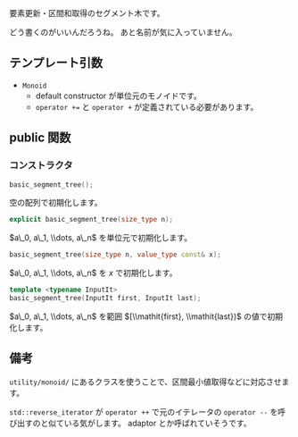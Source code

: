 要素更新・区間和取得のセグメント木です。

どう書くのがいいんだろうね。
あと名前が気に入っていません。

## テンプレート引数
- `Monoid`
  - default constructor が単位元のモノイドです。
  - `operator +=` と `operator +` が定義されている必要があります。

## public 関数

### コンストラクタ
```c++
basic_segment_tree();
```

空の配列で初期化します。

```c++
explicit basic_segment_tree(size_type n);
```

$a\_0, a\_1, \\dots, a\_n$ を単位元で初期化します。

```c++
basic_segment_tree(size_type n, value_type const& x);
```

$a\_0, a\_1, \\dots, a\_n$ を $x$ で初期化します。

```c++
template <typename InputIt>
basic_segment_tree(InputIt first, InputIt last);
```

$a\_0, a\_1, \\dots, a\_n$ を範囲 $[\\mathit{first}, \\mathit{last})$ の値で初期化します。

## 備考
`utility/monoid/` にあるクラスを使うことで、区間最小値取得などに対応させます。

`std::reverse_iterator` が `operator ++` で元のイテレータの `operator --` を呼び出すのと似ている気がします。
adaptor とか呼ばれていそうです。
